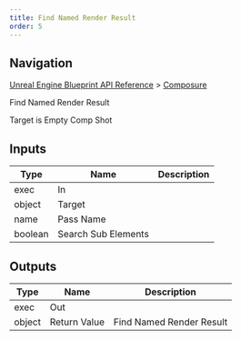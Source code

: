 ```yaml
---
title: Find Named Render Result
order: 5
---
```

## Navigation

[Unreal Engine Blueprint API Reference](https://dev.epicgames.com/documentation/en-us/unreal-engine/BlueprintAPI) > [Composure](https://dev.epicgames.com/documentation/en-us/unreal-engine/BlueprintAPI/Composure)

Find Named Render Result

Target is Empty Comp Shot

## Inputs

| Type | Name | Description |
| --- | --- | --- |
| exec | In |  |
| object | Target |  |
| name | Pass Name |  |
| boolean | Search Sub Elements |  |

## Outputs

| Type | Name | Description |
| --- | --- | --- |
| exec | Out |  |
| object | Return Value | Find Named Render Result |
